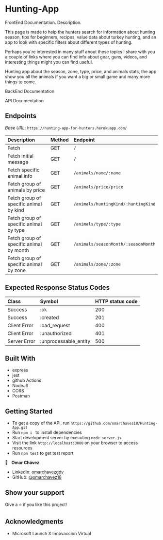 # Hunting-App

FrontEnd Documentation.
Description.

 This page is made to help the hunters search for information
 about hunting season, tips for beginners, recipes, value data about
 turkey hunting, and an app to look with specific filters about
 different types of hunting.

 Perhaps you´re interested in many stuff about these topics I share
 with you a couple of links where you can find info about gear, guns,
 videos, and interesting things might you can find useful.
        

Hunting app about the season, zone, type, price, and animals stats, the app show you all the animals if you want a big or small game and many more things to come.

BackEnd Documentation

API Documentation

## Endpoints

_Base URL_: `https://hunting-app-for-hunters.herokuapp.com/`

| Description                             | Method | Endpoint                            |
| :-------------------------------------- | :----- | :---------------------------------- |
| Fetch                                   | GET    | `/`                                 |
| Fetch initial message                   | GET    | `/`                                 |
| Fetch specific animal info              | GET    | `/animals/name/:name`               |
| Fetch group of animals by price         | GET    | `/animals/price/price`              |
| Fetch group of specific animal by kind  | GET    | `/animals/huntingKind/:huntingKind` |
| Fetch group of specific animal by type  | GET    | `/animals/type/:type`               |
| Fetch group of specific animal by month | GET    | `/animals/seasonMonth/:seasonMonth` |
| Fetch group of specific animal by zone  | GET    | `/animals/zone/:zone`               |

## Expected Response Status Codes

| Class        | Symbol                | HTTP status code |
| :----------- | :-------------------- | :--------------- |
| Success      | :ok                   | 200              |
| Success      | :created              | 201              |
| Client Error | :bad_request          | 400              |
| Client Error | :unauthorized         | 401              |
| Server Error | :unprocessable_entity | 500              |

## Built With

- express
- jest
- github Actions
- NodeJS
- CORS
- Postman

## Getting Started

- To get a copy of the API, run `https://github.com/omarchavez18/Hunting-App.git`
- Run `npm i ` to install dependencies
- Start development server by executing `node server.js`
- Visit the link `http://localhost:3000` on your browser to access resources
- Run `npm test` to get test report

👤 &nbsp; **Omar Chávez**

- LinkedIn: [omarchavezgdv](https://www.linkedin.com/in/omarchavezgdv/)
- GitHub: [@omarchavez18](https://github.com/omarchavez18)

## Show your support

Give a ⭐️ if you like this project!

## Acknowledgments

- Microsoft Launch X Innovaccion Virtual
